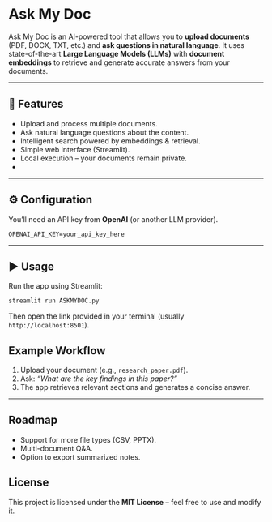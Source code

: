 # Ask My Doc

Ask My Doc is an AI-powered tool that allows you to **upload documents** (PDF, DOCX, TXT, etc.) and **ask questions in natural language**. It uses state-of-the-art **Large Language Models (LLMs)** with **document embeddings** to retrieve and generate accurate answers from your documents.

---

## 🚀 Features

*  Upload and process multiple documents.
*  Ask natural language questions about the content.
*  Intelligent search powered by embeddings & retrieval.
*  Simple web interface (Streamlit).
*  Local execution – your documents remain private.
*  

----


## ⚙ Configuration

You’ll need an API key from **OpenAI** (or another LLM provider).
```
OPENAI_API_KEY=your_api_key_here
```

----


## ▶ Usage

Run the app using Streamlit:

```bash
streamlit run ASKMYDOC.py
```

Then open the link provided in your terminal (usually `http://localhost:8501`).


##  Example Workflow

1. Upload your document (e.g., `research_paper.pdf`).
2. Ask: *“What are the key findings in this paper?”*
3. The app retrieves relevant sections and generates a concise answer.


----


## Roadmap

* Support for more file types (CSV, PPTX).
* Multi-document Q\&A.
* Option to export summarized notes.



## License
This project is licensed under the **MIT License** – feel free to use and modify it.
